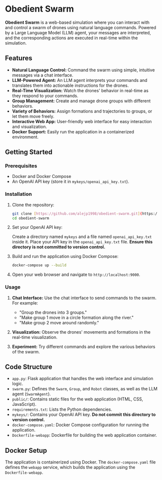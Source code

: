 # Obedient Swarm

**Obedient Swarm** is a web-based simulation where you can interact with and control a swarm of drones using natural language commands. Powered by a Large Language Model (LLM) agent, your messages are interpreted, and the corresponding actions are executed in real-time within the simulation.

## Features

-   **Natural Language Control:** Command the swarm using simple, intuitive messages via a chat interface.
-   **LLM-Powered Agent:** An LLM agent interprets your commands and translates them into actionable instructions for the drones.
-   **Real-Time Visualization:** Watch the drones' behavior in real-time as they respond to your commands.
-   **Group Management:** Create and manage drone groups with different behaviors.
-   **Variety of Behaviors:** Assign formations and trajectories to groups, or let them move freely.
-   **Interactive Web App:** User-friendly web interface for easy interaction and visualization.
-   **Docker Support:** Easily run the application in a containerized environment.

## Getting Started

### Prerequisites

-   Docker and Docker Compose
-   An OpenAI API key (store it in `mykeys/openai_api_key.txt`).

### Installation

1.  Clone the repository:

    ```bash
    git clone [https://github.com/alejp1998/obedient-swarm.git](https://www.google.com/search?q=https://github.com/alejp1998/obedient-swarm.git)
    cd obedient-swarm
    ```

2.  Set your OpenAI API key:

    Create a directory named `mykeys` and a file named `openai_api_key.txt` inside it. Place your API key in the `openai_api_key.txt` file. **Ensure this directory is not committed to version control.**

3.  Build and run the application using Docker Compose:

    ```bash
    docker-compose up --build
    ```

4.  Open your web browser and navigate to `http://localhost:9000`.

### Usage

1.  **Chat Interface:** Use the chat interface to send commands to the swarm. For example:
    -   "Group the drones into 3 groups."
    -   "Make group 1 move in a circle formation along the river."
    -   "Make group 2 move around randomly."

2.  **Visualization:** Observe the drones' movements and formations in the real-time visualization.

3.  **Experiment:** Try different commands and explore the various behaviors of the swarm.

## Code Structure

-   `app.py`: Flask application that handles the web interface and simulation logic.
-   `swarm.py`: Defines the `Swarm`, `Group`, and `Robot` classes, as well as the LLM agent (`SwarmAgent`).
-   `public/`: Contains static files for the web application (HTML, CSS, JavaScript).
-   `requirements.txt`: Lists the Python dependencies.
-   `mykeys/`: Contains your OpenAI API key. **Do not commit this directory to version control.**
-   `docker-compose.yaml`: Docker Compose configuration for running the application.
-   `Dockerfile-webapp`: Dockerfile for building the web application container.

## Docker Setup

The application is containerized using Docker. The `docker-compose.yaml` file defines the `webapp` service, which builds the application using the `Dockerfile-webapp`.